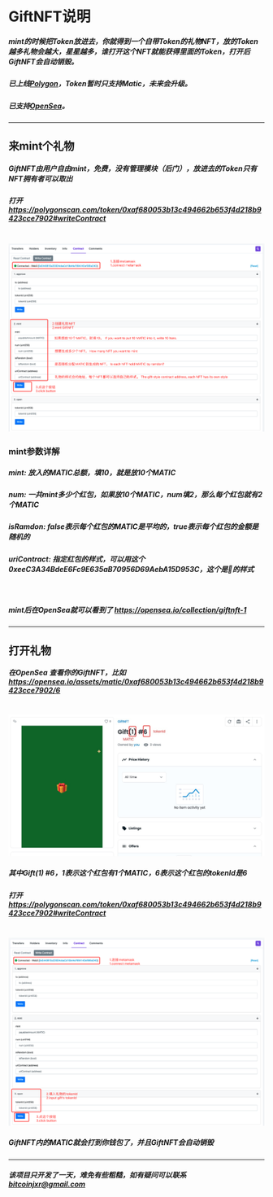 # GiftNFT说明

##### mint的时候把Token放进去，你就得到一个自带Token的礼物NFT，放的Token越多礼物会越大，星星越多，谁打开这个NFT就能获得里面的Token，打开后GiftNFT会自动销毁。
##### 已上线[Polygon](https://polygonscan.com/token/0xaf680053b13c494662b653f4d218b9423cce7902#readContract)，Token暂时只支持Matic，未来会升级。
##### 已支持[OpenSea](https://opensea.io/collection/giftnft-1)。
----------
## 来mint个礼物
##### GiftNFT由用户自由mint，免费，没有管理模块（后门），放进去的Token只有NFT拥有者可以取出
##### 打开 https://polygonscan.com/token/0xaf680053b13c494662b653f4d218b9423cce7902#writeContract
<br>

<img src="./doc/WX20211224-191053.png">
<br> 

### mint参数详解
##### mint: 放入的MATIC总额，填10，就是放10个MATIC
##### num: 一共mint多少个红包，如果放10个MATIC，num填2，那么每个红包就有2个MATIC
##### isRamdon: false表示每个红包的MATIC是平均的，true表示每个红包的金额是随机的
##### uriContract: 指定红包的样式，可以用这个0xeeC3A34BdeE6Fc9E635aB70956D69AebA15D953C，这个是🎁的样式
<br>

##### mint后在OpenSea就可以看到了 https://opensea.io/collection/giftnft-1
----------
## 打开礼物
##### 在OpenSea 查看你的GiftNFT，比如 https://opensea.io/assets/matic/0xaf680053b13c494662b653f4d218b9423cce7902/6
<br>

<img src="./doc/1640350200938.jpg">
<br>

##### 其中Gift(1) #6，1表示这个红包有1个MATIC，6表示这个红包的tokenId是6
##### 打开 https://polygonscan.com/token/0xaf680053b13c494662b653f4d218b9423cce7902#writeContract
<br>

<img src="./doc/WX20211224-210346.png">
<br>

##### GiftNFT内的MATIC就会打到你钱包了，并且GiftNFT会自动销毁
----------
##### 该项目只开发了一天，难免有些粗糙，如有疑问可以联系 bitcoinjxr@gmail.com